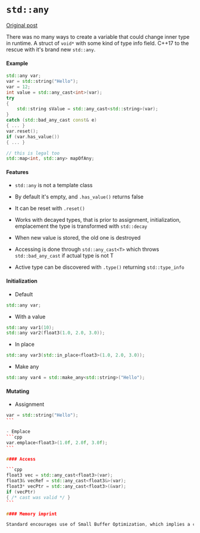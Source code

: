 # `std::any`

[Original post](https://www.bfilipek.com/2018/06/any.html)

There was no many ways to create a variable that could change inner type in runtime. A struct of `void*` with some kind of type info field. C++17 to the rescue with it's brand new `std::any`.

#### Example

```cpp
std::any var;
var = std::string("Hello");
var = 12;
int value = std::any_cast<int>(var);
try
{
    std::string sValue = std::any_cast<std::string>(var);
}
catch (std::bad_any_cast const& e)
{ ... }
var.reset();
if (var.has_value())
{ ... }

// this is legal too
std::map<int, std::any> mapOfAny;
```

#### Features

- `std::any` is not a template class

- By default it's empty, and `.has_value()` returns false

- It can be reset with `.reset()`

- Works with decayed types, that is prior to assignment, initialization, emplacement the type is transformed with `std::decay`

- When new value is stored, the old one is destroyed

- Accessing is done through `std::any_cast<T>` which throws `std::bad_any_cast` if actual type is not T

- Active type can be discovered with `.type()` returning `std::type_info`

#### Initialization

- Default

```cpp
std::any var;
```

- With a value

```cpp
std::any var1(10);
std::any var2(float3(1.0, 2.0, 3.0));
```

- In place
```cpp
std::any var3(std::in_place<float3>(1.0, 2.0, 3.0));
```

- Make any
```cpp
std::any var4 = std::make_any<std::string>("Hello");
```

#### Mutating

- Assignment
````cpp
var = std::string("Hello");
```

- Emplace
```cpp
var.emplace<float3>(1.0f, 2.0f, 3.0f);
```

#### Access

```cpp
float3 vec = std::any_cast<float3>(var);
float3& vecRef = std::any_cast<float3&>(var);
float3* vecPtr = std::any_cast<float3>(&var);
if (vecPtr)
{ /* cast was valid */ }
```

#### Memory imprint

Standard encourages use of Small Buffer Optimization, which implies a certain overhead on the size of the class. Otherwise, the class uses extra dynamic memory allocations.

